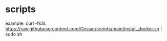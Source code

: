 # scripts
example:
curl -fsSL https://raw.githubusercontent.com/Gessar/scripts/main/install_docker.sh | sudo sh
